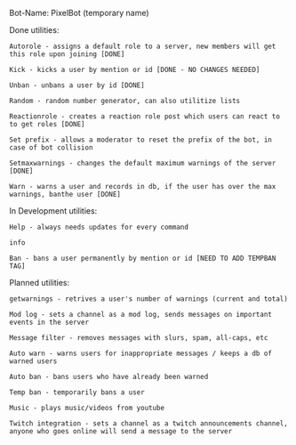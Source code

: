 Bot-Name: PixelBot (temporary name)

Done utilities:
    
    Autorole - assigns a default role to a server, new members will get this role upon joining [DONE]
    
    Kick - kicks a user by mention or id [DONE - NO CHANGES NEEDED]

    Unban - unbans a user by id [DONE]

    Random - random number generator, can also utilitize lists

    Reactionrole - creates a reaction role post which users can react to to get roles [DONE]

    Set prefix - allows a moderator to reset the prefix of the bot, in case of bot collision

    Setmaxwarnings - changes the default maximum warnings of the server [DONE]

    Warn - warns a user and records in db, if the user has over the max warnings, banthe user [DONE]

In Development utilities:

    Help - always needs updates for every command

    info

    Ban - bans a user permanently by mention or id [NEED TO ADD TEMPBAN TAG]
    
Planned utilities:

    getwarnings - retrives a user's number of warnings (current and total)

    Mod log - sets a channel as a mod log, sends messages on important events in the server

    Message filter - removes messages with slurs, spam, all-caps, etc
    
    Auto warn - warns users for inappropriate messages / keeps a db of warned users
    
    Auto ban - bans users who have already been warned
    
    Temp ban - temporarily bans a user
    
    Music - plays music/videos from youtube
    
    Twitch integration - sets a channel as a twitch announcements channel, anyone who goes online will send a message to the server

    
    
